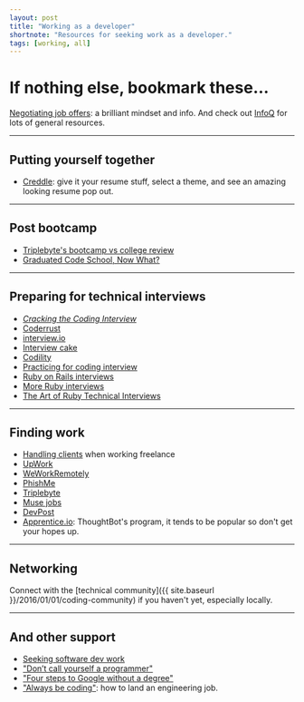 ```yaml
---
layout: post
title: "Working as a developer"
shortnote: "Resources for seeking work as a developer."
tags: [working, all]
---
```


# If nothing else, bookmark these...
[Negotiating job offers](https://medium.freecodecamp.com/ten-rules-for-negotiating-a-job-offer-ee17cccbdab6#.wh6xk26pl): a brilliant mindset and info. And check out [InfoQ](http://www.infoq.com/) for lots of general resources.

<hr>

## Putting yourself together
* [Creddle](https://resume.creddle.io/): give it your resume stuff, select a theme, and see an amazing looking resume pop out.

<hr>

## Post bootcamp
* [Triplebyte's bootcamp vs college review](http://blog.triplebyte.com/bootcamps-vs-college)
* [Graduated Code School, Now What?](https://www.kcoleman.me/blog/2015/12/06/i-graduated-from-a-code-school-now-what/)

<hr>

## Preparing for technical interviews
* *[Cracking the Coding Interview]()*
* [Coderrust](http://www.coderust.com/)
* [interview.io](http://interviewing.io/)
* [Interview cake](https://www.interviewcake.com/question/ruby/stock-price)
* [Codility](https://codility.com/)
* [Practicing for coding interview](https://www.codeschool.com/blog/2015/12/01/5-ways-practice-coding-interview/)
* [Ruby on Rails interviews](http://blog.mypath.io/ruby-on-rails-interview-questions-that-will-land-you-the-job/?utm_source=so&utm_medium=reddit&utm_campaign=rubyonrailsinterview)
* [More Ruby interviews](http://www.sitepoint.com/ruby-interview-questions-problem-walkthroughs/?utm_source=rubyweekly&utm_medium=email)
* [The Art of Ruby Technical Interviews](http://technology.customink.com/blog/2015/11/23/the-art-of-ruby-technical-interviews/)

<hr>

## Finding work
* [Handling clients](http://blog.hightail.com/how-to-handle-clients-by-a-client/) when working freelance
* [UpWork](https://www.upwork.com/Login?redir=%2Fhome)
* [WeWorkRemotely](https://weworkremotely.com/)
* [PhishMe](http://phishme.com/company/careers/)
* [Triplebyte](https://triplebyte.com/)
* [Muse jobs](https://www.themuse.com/jobs)
* [DevPost](http://devpost.com/)
* [Apprentice.io](http://www.apprentice.io/): ThoughtBot's program, it tends to be popular so don't get your hopes up.

<hr>

## Networking
Connect with the [technical community]({{ site.baseurl }}/2016/01/01/coding-community) if you haven't yet, especially locally.

<hr>

## And other support
* [Seeking software dev work](http://lesswrong.com/lw/hd1/maximizing_your_donations_via_a_job/)
* ["Don’t call yourself a programmer"](http://www.kalzumeus.com/2011/10/28/dont-call-yourself-a-programmer/)
* ["Four steps to Google without a degree"](https://medium.com/always-be-coding/four-steps-to-google-without-a-degree-8f381aa6bd5e#.sbzhzgc7y)
* ["Always be coding"](https://medium.com/always-be-coding/abc-always-be-coding-d5f8051afce2#.c03lox9py): how to land an engineering job.
